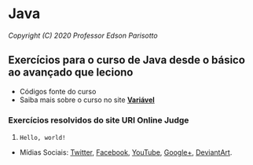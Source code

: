 # Java 
*Copyright (C) 2020 Professor Edson Parisotto*

## Exercícios para o curso de Java desde o básico ao avançado que leciono
* Códigos fonte do curso
* Saiba mais sobre o curso no site [**Variável**](http://variavel.com.br/)

### Exercícios resolvidos do site URI Online Judge

1. `Hello, world!`

* Mídias Sociais:
  [Twitter](https://twitter.com/edsonparisotto/),
  [Facebook](https://facebook.com/parisotto.com.br/),
  [YouTube](https://www.youtube.com/user/edsonparisotto),
  [Google+](https://plus.google.com/+edsonparisotto/posts),
  [DeviantArt](https://parisotto.deviantart.com/).
